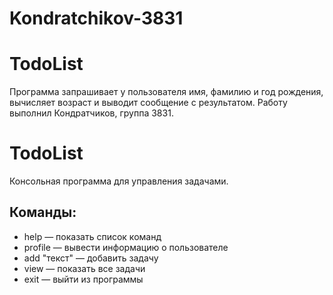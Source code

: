 # Kondratchikov-3831
# TodoList
Программа запрашивает у пользователя имя, фамилию и год рождения, вычисляет возраст и выводит сообщение с результатом.
Работу выполнил Кондратчиков, группа 3831.
# TodoList

Консольная программа для управления задачами.

## Команды:
- help — показать список команд
- profile — вывести информацию о пользователе
- add "текст" — добавить задачу
- view — показать все задачи
- exit — выйти из программы


